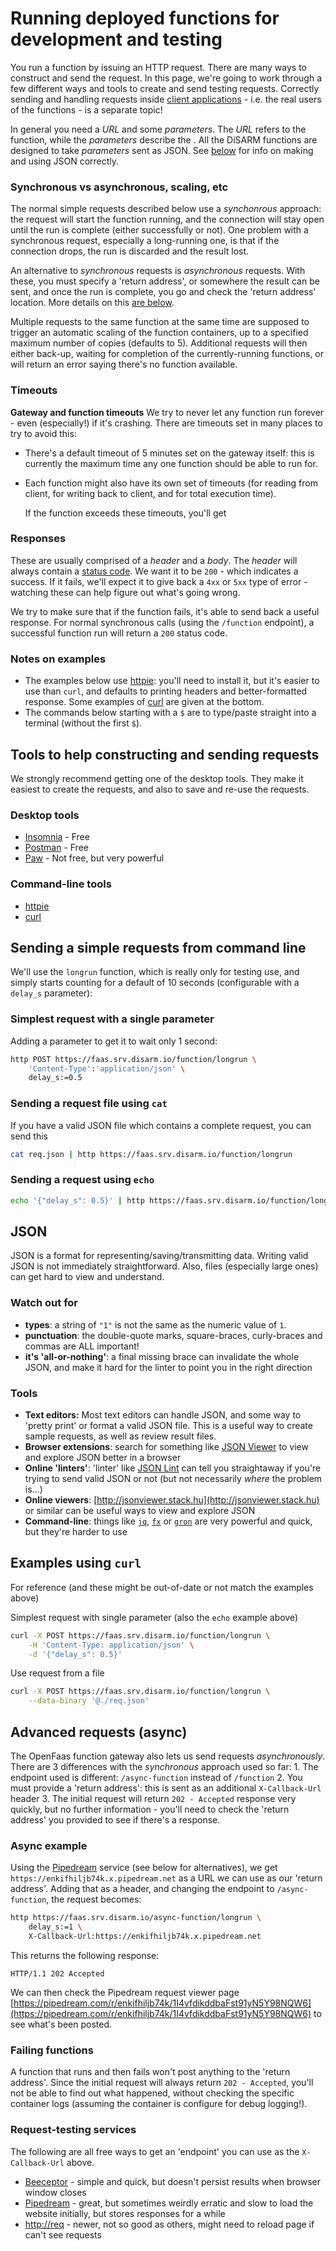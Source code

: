 # Running deployed functions for development and testing

You run a function by issuing an HTTP request. There are many ways to construct and send the request. In this page, we're going to work through a few different ways and tools to create and send testing requests. Correctly sending and handling requests inside [client applications](../using-the-api/running-deployed-functions-in-production.md) - i.e. the real users of the functions - is a separate topic!

In general you need a _URL_ and some _parameters_. The _URL_ refers to the function, while the _parameters_ describe the . All the DiSARM functions are designed to take _parameters_ sent as JSON. See [below](running-deployed-functions-for-development-and-testing.md#JSON) for info on making and using JSON correctly.

### Synchronous vs asynchronous, scaling, etc

The normal simple requests described below use a _synchonrous_ approach: the request will start the function running, and the connection will stay open until the run is complete \(either successfully or not\). One problem with a synchronous request, especially a long-running one, is that if the connection drops, the run is discarded and the result lost.

An alternative to _synchronous_ requests is _asynchronous_ requests. With these, you must specify a 'return address', or somewhere the result can be sent, and once the run is complete, you go and check the 'return address' location. More details on this [are below](running-deployed-functions-for-development-and-testing.md#advanced-requests-async).

Multiple requests to the same function at the same time are supposed to trigger an automatic scaling of the function containers, up to a specified maximum number of copies \(defaults to 5\). Additional requests will then either back-up, waiting for completion of the currently-running functions, or will return an error saying there's no function available.

### Timeouts

**Gateway and function timeouts** We try to never let any function run forever - even \(especially!\) if it's crashing. There are timeouts set in many places to try to avoid this:

* There's a default timeout of 5 minutes set on the gateway itself: this is currently the maximum time any one function should be able to run for. 
* Each function might also have its own set of timeouts \(for reading from client, for writing back to client, and for total execution time\).

  If the function exceeds these timeouts, you'll get

### Responses

These are usually comprised of a _header_ and a _body_. The _header_ will always contain a [status code](https://httpstatuses.com). We want it to be `200` - which indicates a success. If it fails, we'll expect it to give back a `4xx` or `5xx` type of error - watching these can help figure out what's going wrong.

We try to make sure that if the function fails, it's able to send back a useful response. For normal synchronous calls \(using the `/function` endpoint\), a successful function run will return a `200` status code.

### Notes on examples

* The examples below use [httpie](https://httpie.org): you'll need to install it, but it's easier to use than `curl`, and defaults to printing headers and better-formatted response. Some examples of [curl](running-deployed-functions-for-development-and-testing.md#examples-using-curl) are given at the bottom.
* The commands below starting with a `$` are to type/paste straight into a terminal \(without the first `$`\).

## Tools to help constructing and sending requests

We strongly recommend getting one of the desktop tools. They make it easiest to create the requests, and also to save and re-use the requests.

### Desktop tools

* [Insomnia](https://insomnia.rest/) - Free
* [Postman](https://www.getpostman.com/) - Free
* [Paw](https://paw.cloud) - Not free, but very powerful

### Command-line tools

* [httpie](https://httpie.org)
* [curl](https://curl.haxx.se)

## Sending a simple requests from command line

We'll use the `longrun` function, which is really only for testing use, and simply starts counting for a default of 10 seconds \(configurable with a `delay_s` parameter\):

### Simplest request with a single parameter

Adding a parameter to get it to wait only 1 second:

```bash
http POST https://faas.srv.disarm.io/function/longrun \
    'Content-Type':'application/json' \
    delay_s:=0.5
```

### Sending a request file using `cat`

If you have a valid JSON file which contains a complete request, you can send this

```bash
cat req.json | http https://faas.srv.disarm.io/function/longrun
```

### Sending a request using `echo`

```bash
echo '{"delay_s": 0.5}' | http https://faas.srv.disarm.io/function/longrun
```

## JSON

JSON is a format for representing/saving/transmitting data. Writing valid JSON is not immediately straightforward. Also, files \(especially large ones\) can get hard to view and understand.

### Watch out for

* **types**: a string of `"1"` is not the same as the numeric value of `1`.
* **punctuation**: the double-quote marks, square-braces, curly-braces and commas are ALL important!
* **it's 'all-or-nothing'**: a final missing brace can invalidate the whole JSON, and make it hard for the linter to point you in the right direction

### Tools

* **Text editors:** Most text editors can handle JSON, and some way to 'pretty print' or format a valid JSON file. This is a useful way to create sample requests, as well as review result files.
* **Browser extensions**: search for something like [JSON Viewer](https://chrome.google.com/webstore/detail/json-viewer/gbmdgpbipfallnflgajpaliibnhdgobh) to view and explore JSON better in a browser
* **Online 'linters'**: 'linter' like [JSON Lint](https://jsonlint.com) can tell you straightaway if you're trying to send valid JSON or not \(but not necessarily _where_ the problem is...\)
* **Online viewers**: [http://jsonviewer.stack.hu](http://jsonviewer.stack.hu) or similar can be useful ways to view and explore JSON
* **Command-line**: things like [`jq`](https://stedolan.github.io/jq), [`fx`](https://github.com/antonmedv/fx) or [`gron`](https://github.com/tomnomnom/gron) are very powerful and quick, but they're harder to use

## Examples using `curl`

For reference \(and these might be out-of-date or not match the examples above\)

Simplest request with single parameter \(also the `echo` example above\)

```bash
curl -X POST https://faas.srv.disarm.io/function/longrun \
    -H 'Content-Type: application/json' \
    -d '{"delay_s": 0.5}'
```

Use request from a file

```bash
curl -X POST https://faas.srv.disarm.io/function/longrun \
    --data-binary '@./req.json'
```

## Advanced requests \(async\)

The OpenFaas function gateway also lets us send requests _asynchronously_. There are 3 differences with the _synchronous_ approach used so far: 1. The endpoint used is different: `/async-function` instead of `/function` 2. You must provide a 'return address': this is sent as an additional `X-Callback-Url` header 3. The initial request will return `202 - Accepted` response very quickly, but no further information - you'll need to check the 'return address' you provided to see if there's a response.

### Async example

Using the [Pipedream](https://github.com/disarm-platform/docs/tree/e3c626f9b35aa6fc7c5f181b246477dc542b06fe/api-docs/pipedream.com) service \(see below for alternatives\), we get `https://enkifhiljb74k.x.pipedream.net` as a URL we can use as our 'return address'. Adding that as a header, and changing the endpoint to `/async-function`, the request becomes:

```bash
http https://faas.srv.disarm.io/async-function/longrun \
    delay_s:=1 \
    X-Callback-Url:https://enkifhiljb74k.x.pipedream.net
```

This returns the following response:

```http
HTTP/1.1 202 Accepted
```

We can then check the Pipedream request viewer page [https://pipedream.com/r/enkifhiljb74k/1I4vfdikddbaFst91yN5Y98NQW6](https://pipedream.com/r/enkifhiljb74k/1I4vfdikddbaFst91yN5Y98NQW6) to see what's been posted.

### Failing functions

A function that runs and then fails won't post anything to the 'return address'. Since the initial request will always return `202 - Accepted`, you'll not be able to find out what happened, without checking the specific container logs \(assuming the container is configure for debug logging!\).

### Request-testing services

The following are all free ways to get an 'endpoint' you can use as the `X-Callback-Url` above.

* [Beeceptor](https://beeceptor.com) - simple and quick, but doesn't persist results when browser window closes
* [Pipedream](https://pipedream.com) - great, but sometimes weirdly erratic and slow to load the website initially, but stores responses for a while
* [http://req](https://httpreq.com) - newer, not so good as others, might need to reload page if can't see requests

